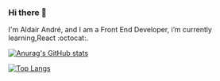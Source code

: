 ### Hi there 👋

I'm Aldair André, and I am a Front End Developer, i’m currently learning,React :octocat:.

[![Anurag's GitHub stats](https://github-readme-stats.vercel.app/api?username=aldairandre&hide=stars,prs&show_icons=true&theme=radical)](https://github.com/anuraghazra/github-readme-stats)

[![Top Langs](https://github-readme-stats.vercel.app/api/top-langs/?username=aldairandre&layout=compact)](https://github.com/anuraghazra/github-readme-stats)

